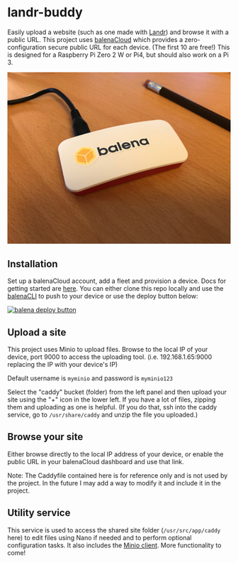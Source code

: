 # landr-buddy
Easily upload a website (such as one made with [Landr](https://getlandr.io/)) and browse it with a public URL. This project uses [balenaCloud](https://dashboard.balena-cloud.com/) which provides a zero-configuration secure public URL for each device. (The first 10 are free!) This is designed for a Raspberry Pi Zero 2 W or Pi4, but should also work on a Pi 3.

![buddy](https://raw.githubusercontent.com/alanb128/landr-buddy/main/photo.png)

## Installation
Set up a balenaCloud account, add a fleet and provision a device. Docs for getting started are [here](https://www.balena.io/docs/learn/welcome/introduction/). You can either clone this repo locally and use the [balenaCLI](https://www.balena.io/docs/reference/balena-cli/) to push to your device or use the deploy button below:

[![balena deploy button](https://www.balena.io/deploy.svg)](https://dashboard.balena-cloud.com/deploy?repoUrl=https://github.com/alanb128/landr-buddy/)

## Upload a site 
This project uses Minio to upload files. Browse to the local IP of your device, port 9000 to access the uploading tool. (i.e. 192.168.1.65:9000 replacing the IP with your device's IP)

Default username is `myminio` and password is `myminio123`

Select the "caddy" bucket (folder) from the left panel and then upload your site using the "+" icon in the lower left. If you have a lot of files, zipping them and uploading as one is helpful. (If you do that, ssh into the caddy service, go to `/usr/share/caddy` and unzip the file you uploaded.)

## Browse your site
Either browse directly to the local IP address of your device, or enable the public URL in your balenaCloud dashboard and use that link.

Note: The Caddyfile contained here is for reference only and is not used by the project. In the future I may add a way to modify it and include it in the project.

## Utility service
This service is used to access the shared site folder (`/usr/src/app/caddy` here) to edit files using Nano if needed and to perform optional configuration tasks. It also includes the [Minio client](https://docs.min.io/docs/minio-client-quickstart-guide.html). More functionality to come!
